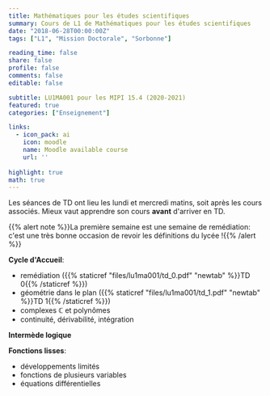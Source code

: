 ```yaml
---
title: Mathématiques pour les études scientifiques
summary: Cours de L1 de Mathématiques pour les études scientifiques
date: "2018-06-28T00:00:00Z"
tags: ["L1", "Mission Doctorale", "Sorbonne"]

reading_time: false
share: false
profile: false
comments: false 
editable: false

subtitle: LU1MA001 pour les MIPI 15.4 (2020-2021)
featured: true
categories: ["Enseignement"]

links:
  - icon_pack: ai
    icon: moodle
    name: Moodle available course
    url: ''
    
highlight: true
math: true
---
```


Les séances de TD ont lieu les lundi et mercredi matins, soit après les cours associés. Mieux vaut apprendre son cours **avant** d'arriver en TD.

{{% alert note %}}La première semaine est une semaine de remédiation: c'est une très bonne occasion de revoir les définitions du lycée !{{% /alert %}}

**Cycle d'Accueil**:
* remédiation ({{% staticref "files/lu1ma001/td_0.pdf" "newtab" %}}TD 0{{% /staticref %}})
* géométrie dans le plan ({{% staticref "files/lu1ma001/td_1.pdf" "newtab" %}}TD 1{{% /staticref %}})
* complexes $\mathbb{C}$ et polynômes
* continuité, dérivabilité, intégration

**Intermède logique**

**Fonctions lisses**:
* développements limités
* fonctions de plusieurs variables
* équations différentielles
